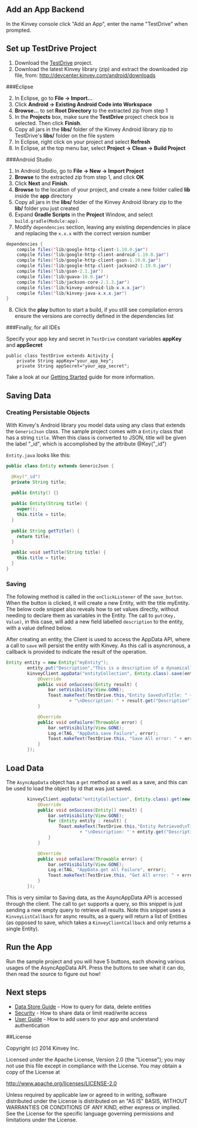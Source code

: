 ## Add an App Backend

In the Kinvey console click "Add an App", enter the name "TestDrive" when prompted.


## Set up TestDrive Project

1. Download the [TestDrive](https://github.com/KinveyApps/TestDrive-Android/archive/master.zip) project.
2. Download the latest Kinvey library (zip) and extract the downloaded zip file, from: http://devcenter.kinvey.com/android/downloads

###Eclipse

2. In Eclipse, go to **File &rarr; Import…**
3. Click **Android &rarr; Existing Android Code into Workspace**
4. **Browse…** to set **Root Directory** to the extracted zip from step 1
5. In the **Projects** box, make sure the **TestDrive** project check box is selected. Then click **Finish**.
6. Copy all jars in the **libs/** folder of the Kinvey Android library zip to TestDrive's **libs/** folder on the file system
7. In Eclipse, right click on your project and select **Refresh**
8. In Eclipse, at the top menu bar, select **Project &rarr; Clean &rarr; Build Project**

###Android Studio

1. In Android Studio, go to **File &rarr; New &rarr; Import Project**
2. **Browse** to the extracted zip from step 1, and click **OK**
3. Click **Next** and **Finish**.
4. **Browse** to the location of your project, and create a new folder called **lib** inside the **app** directory
5. Copy all jars in the **libs/** folder of the Kinvey Android library zip to the **lib/** folder you just created
6. Expand **Gradle Scripts** in the **Project** Window, and select `build.gradle(Module:app)`.
7. Modify `dependencies` section, leaving any existing dependencies in place and replacing the `x.x.x` with the correct version number

```java
dependencies {    
    compile files('lib/google-http-client-1.19.0.jar')
    compile files('lib/google-http-client-android-1.19.0.jar')
    compile files('lib/google-http-client-gson-1.19.0.jar')
    compile files('lib/google-http-client-jackson2-1.19.0.jar')
    compile files('lib/gson-2.1.jar')
    compile files('lib/guava-18.0.jar')
    compile files('lib/jackson-core-2.1.3.jar')
    compile files('lib/kinvey-android-lib-x.x.x.jar')
    compile files('lib/kinvey-java-x.x.x.jar')
}
```
    

8.  Click the **play** button to start a build, if you still see compilation errors ensure the versions are correctly defined in the dependencies list


###Finally, for all IDEs

Specify your app key and secret in `TestDrive` constant variables **appKey** and **appSecret**


    public class TestDrive extends Activity {
        private String appKey="your_app_key";
        private String appSecret="your_app_secret";


Take a look at our [Getting Started](http://devcenter.kinvey.com/android/guides/getting-started) guide for more information.



## Saving Data
### Creating Persistable Objects

With Kinvey's Android library you model data using any class that extends the `GenericJson` class. The sample project comes with a `Entity` class that has a string `title`.  When this class is converted to JSON, title will be given the label "_id", which is accomplished by the attribute @Key("_id")

`Entity.java` looks like this:

```java
public class Entity extends GenericJson {

  @Key("_id")
  private String title;

  public Entity() {}
  
  public Entity(String title) {
    super();
    this.title = title;
  }
  
  public String getTitle() {
    return title;
  }

  public void setTitle(String title) {
    this.title = title;
  }
}
```

### Saving

The following method is called in the `onClickListener` of the `save_button`. When the button is clicked, it will create a new Entity, with the title myEntity.  The below code snippet also reveals how to set values directly, without needing to declare them as variables in the Entity.  The call to `put(Key, Value)`, in this case, will add a new field labelled `description` to the entity, with a value defined below.

After creating an entity, the Client is used to access the AppData API, where a call to `save` will persist the entity with Kinvey.  As this call is asyncronous, a callback is provided to indicate the result of the operation.



```java
Entity entity = new Entity("myEntity");
        entity.put("Description","This is a description of a dynamically-added Entity property.");                
        kinveyClient.appData("entityCollection", Entity.class).save(entity, new KinveyClientCallback<Entity>() {
            @Override
            public void onSuccess(Entity result) {
                bar.setVisibility(View.GONE);
                Toast.makeText(TestDrive.this,"Entity Saved\nTitle: " + result.getTitle()
                        + "\nDescription: " + result.get("Description"), Toast.LENGTH_LONG).show();
            }

            @Override
            public void onFailure(Throwable error) {
                bar.setVisibility(View.GONE);
                Log.e(TAG, "AppData.save Failure", error);
                Toast.makeText(TestDrive.this, "Save All error: " + error.getMessage(), Toast.LENGTH_LONG).show();
            }
        });
```



## Load Data
The `AsyncAppData` object has a `get` method as a well as a save, and this can be used to load the object by id that was just saved. 

```java
        kinveyClient.appData("entityCollection", Entity.class).get(new Query(), new KinveyListCallback<Entity>() {
            @Override
            public void onSuccess(Entity[] result) {
                bar.setVisibility(View.GONE);
                for (Entity entity : result) {
                    Toast.makeText(TestDrive.this,"Entity Retrieved\nTitle: " + entity.getTitle()
                            + "\nDescription: " + entity.get("Description"), Toast.LENGTH_LONG).show();
                }
            }

            @Override
            public void onFailure(Throwable error) {
                bar.setVisibility(View.GONE);
                Log.e(TAG, "AppData.get all Failure", error);
                Toast.makeText(TestDrive.this, "Get All error: " + error.getMessage(), Toast.LENGTH_LONG).show();
            }
        });
```

This is very similar to Saving data, as the AsyncAppData API is accessed through the client.  The call to `get` supports a query, so this snippet is just sending a new empty query to retrieve all results.  Note this snippet uses a `KinveyListCallback` for async results, as a query will return a list of Entities (as opposed to save, which takes a `KinveyClientCallback` and only returns a single Entity).


## Run the App
Run the sample project and you will have 5 buttons, each showing various usages of the AsyncAppData API.  Press the buttons to see what it can do, then read the source to figure out how! 


## Next steps


* [Data Store Guide](/android/guides/datastore) - How to query for data, delete entities 
* [Security](/android/guides/security) - How to share data or limit read/write access  
* [User Guide](/android/guides/users) - How to add users to your app and understand authentication


##License


Copyright (c) 2014 Kinvey Inc.

Licensed under the Apache License, Version 2.0 (the "License"); you may not use this file except
in compliance with the License. You may obtain a copy of the License at

 http://www.apache.org/licenses/LICENSE-2.0

Unless required by applicable law or agreed to in writing, software distributed under the License
is distributed on an "AS IS" BASIS, WITHOUT WARRANTIES OR CONDITIONS OF ANY KIND, either express
or implied. See the License for the specific language governing permissions and limitations under
the License.

